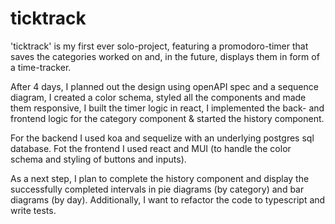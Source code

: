 # ticktrack
'ticktrack' is my first ever solo-project, featuring a promodoro-timer that saves the categories worked on and, in the future, displays them in form of a time-tracker.

After 4 days, I planned out the design using openAPI spec and a sequence diagram, 
I created a color schema, styled all the components and made them responsive,
I built the timer logic in react,
I implemented the back- and frontend logic for the category component
& started the history component.

For the backend I used koa and sequelize with an underlying postgres sql database.
Fot the frontend I used react and MUI (to handle the color schema and styling of buttons and inputs).

As a next step, I plan to complete the history component and display the successfully completed intervals in pie diagrams (by category) and bar diagrams (by day).
Additionally, I want to refactor the code to typescript and write tests.